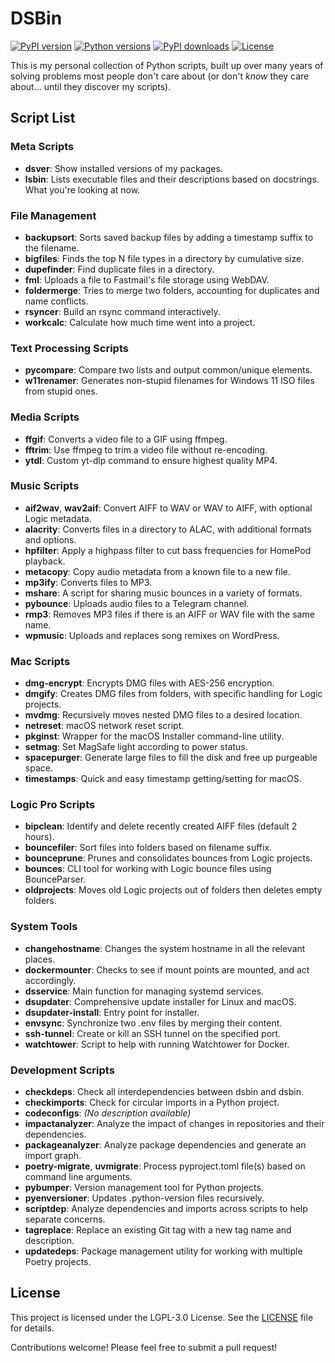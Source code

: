 # DSBin

[![PyPI version](https://img.shields.io/pypi/v/dsbin.svg)](https://pypi.org/project/dsbin/)
[![Python versions](https://img.shields.io/pypi/pyversions/dsbin.svg)](https://pypi.org/project/dsbin/)
[![PyPI downloads](https://img.shields.io/pypi/dm/dsbin.svg)](https://pypi.org/project/dsbin/)
[![License](https://img.shields.io/pypi/l/dsbin.svg)](https://github.com/dannystewart/dsbin/blob/main/LICENSE)

This is my personal collection of Python scripts, built up over many years of solving problems most people don't care about (or don't *know* they care about… until they discover my scripts).

## Script List

### Meta Scripts
- **dsver**: Show installed versions of my packages.
- **lsbin**: Lists executable files and their descriptions based on docstrings. What you're looking at now.

### File Management
- **backupsort**: Sorts saved backup files by adding a timestamp suffix to the filename.
- **bigfiles**: Finds the top N file types in a directory by cumulative size.
- **dupefinder**: Find duplicate files in a directory.
- **fml**: Uploads a file to Fastmail's file storage using WebDAV.
- **foldermerge**: Tries to merge two folders, accounting for duplicates and name conflicts.
- **rsyncer**: Build an rsync command interactively.
- **workcalc**: Calculate how much time went into a project.

### Text Processing Scripts
- **pycompare**: Compare two lists and output common/unique elements.
- **w11renamer**: Generates non-stupid filenames for Windows 11 ISO files from stupid ones.

### Media Scripts
- **ffgif**: Converts a video file to a GIF using ffmpeg.
- **fftrim**: Use ffmpeg to trim a video file without re-encoding.
- **ytdl**: Custom yt-dlp command to ensure highest quality MP4.

### Music Scripts
- **aif2wav**, **wav2aif**: Convert AIFF to WAV or WAV to AIFF, with optional Logic metadata.
- **alacrity**: Converts files in a directory to ALAC, with additional formats and options.
- **hpfilter**: Apply a highpass filter to cut bass frequencies for HomePod playback.
- **metacopy**: Copy audio metadata from a known file to a new file.
- **mp3ify**: Converts files to MP3.
- **mshare**: A script for sharing music bounces in a variety of formats.
- **pybounce**: Uploads audio files to a Telegram channel.
- **rmp3**: Removes MP3 files if there is an AIFF or WAV file with the same name.
- **wpmusic**: Uploads and replaces song remixes on WordPress.

### Mac Scripts
- **dmg-encrypt**: Encrypts DMG files with AES-256 encryption.
- **dmgify**: Creates DMG files from folders, with specific handling for Logic projects.
- **mvdmg**: Recursively moves nested DMG files to a desired location.
- **netreset**: macOS network reset script.
- **pkginst**: Wrapper for the macOS Installer command-line utility.
- **setmag**: Set MagSafe light according to power status.
- **spacepurger**: Generate large files to fill the disk and free up purgeable space.
- **timestamps**: Quick and easy timestamp getting/setting for macOS.

### Logic Pro Scripts
- **bipclean**: Identify and delete recently created AIFF files (default 2 hours).
- **bouncefiler**: Sort files into folders based on filename suffix.
- **bounceprune**: Prunes and consolidates bounces from Logic projects.
- **bounces**: CLI tool for working with Logic bounce files using BounceParser.
- **oldprojects**: Moves old Logic projects out of folders then deletes empty folders.

### System Tools
- **changehostname**: Changes the system hostname in all the relevant places.
- **dockermounter**: Checks to see if mount points are mounted, and act accordingly.
- **dsservice**: Main function for managing systemd services.
- **dsupdater**: Comprehensive update installer for Linux and macOS.
- **dsupdater-install**: Entry point for installer.
- **envsync**: Synchronize two .env files by merging their content.
- **ssh-tunnel**: Create or kill an SSH tunnel on the specified port.
- **watchtower**: Script to help with running Watchtower for Docker.

### Development Scripts
- **checkdeps**: Check all interdependencies between dsbin and dsbin.
- **checkimports**: Check for circular imports in a Python project.
- **codeconfigs**: *(No description available)*
- **impactanalyzer**: Analyze the impact of changes in repositories and their dependencies.
- **packageanalyzer**: Analyze package dependencies and generate an import graph.
- **poetry-migrate**, **uvmigrate**: Process pyproject.toml file(s) based on command line arguments.
- **pybumper**: Version management tool for Python projects.
- **pyenversioner**: Updates .python-version files recursively.
- **scriptdep**: Analyze dependencies and imports across scripts to help separate concerns.
- **tagreplace**: Replace an existing Git tag with a new tag name and description.
- **updatedeps**: Package management utility for working with multiple Poetry projects.

## License
This project is licensed under the LGPL-3.0 License. See the [LICENSE](https://github.com/dannystewart/dsbin/blob/main/LICENSE) file for details.

Contributions welcome! Please feel free to submit a pull request!
